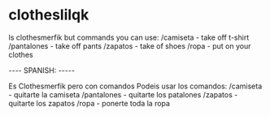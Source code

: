 # clotheslilqk
Is clothesmerfik but commands
you can use:
/camiseta - take off t-shirt
/pantalones - take off pants
/zapatos - take of shoes
/ropa - put on your clothes

---- SPANISH: -----

Es Clothesmerfik pero con comandos
Podeis usar los comandos: 
/camiseta - quitarte la camiseta
/pantalones - quitarte los patalones
/zapatos - quitarte los zapatos
/ropa - ponerte toda la ropa
